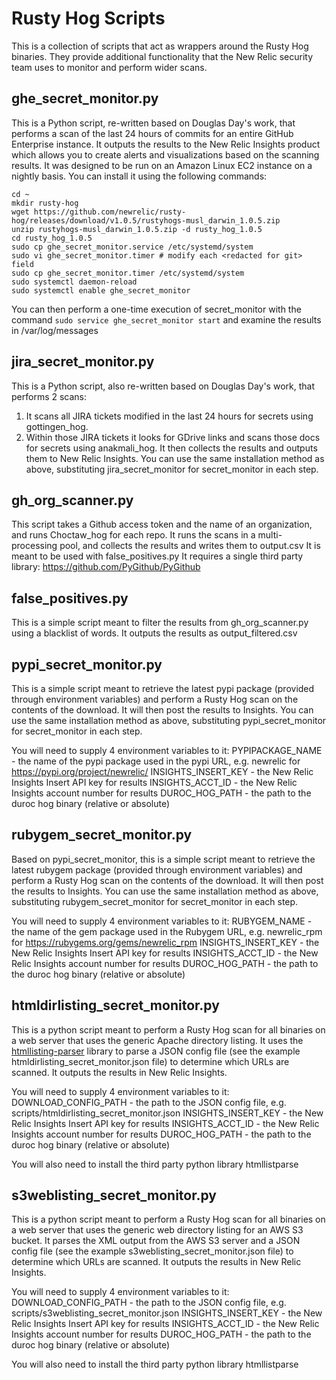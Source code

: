 # Rusty Hog Scripts

This is a collection of scripts that act as wrappers around the Rusty Hog binaries.
They provide additional functionality that the New Relic security team uses to monitor
and perform wider scans.

## ghe_secret_monitor.py

This is a Python script, re-written based on Douglas Day's work, that performs a scan
of the last 24 hours of commits for an entire GitHub Enterprise instance. It outputs
the results to the New Relic Insights product which allows you to create alerts and 
visualizations based on the scanning results. It was designed to be run on an Amazon Linux
EC2 instance on a nightly basis. You can install it using the following commands:

```shell script
cd ~
mkdir rusty-hog
wget https://github.com/newrelic/rusty-hog/releases/download/v1.0.5/rustyhogs-musl_darwin_1.0.5.zip
unzip rustyhogs-musl_darwin_1.0.5.zip -d rusty_hog_1.0.5
cd rusty_hog_1.0.5
sudo cp ghe_secret_monitor.service /etc/systemd/system
sudo vi ghe_secret_monitor.timer # modify each <redacted for git> field
sudo cp ghe_secret_monitor.timer /etc/systemd/system
sudo systemctl daemon-reload 
sudo systemctl enable ghe_secret_monitor
```

You can then perform a one-time execution of secret_monitor with the command 
`sudo service ghe_secret_monitor start` and examine the results in /var/log/messages

## jira_secret_monitor.py

This is a Python script, also re-written based on Douglas Day's work, that performs 2 scans: 
1) It scans all JIRA tickets modified in the last 24 hours for secrets using gottingen_hog.
2) Within those JIRA tickets it looks for GDrive links and scans those docs for secrets using anakmali_hog.
It then collects the results and outputs them to New Relic Insights. You can use 
the same installation method as above, substituting jira_secret_monitor for secret_monitor
in each step.

## gh_org_scanner.py

This script takes a Github access token and the name of an organization, and runs
Choctaw_hog for each repo. It runs the scans in a multi-processing pool, and collects
the results and writes them to output.csv It is meant to be used with false_positives.py
It requires a single third party library: https://github.com/PyGithub/PyGithub

## false_positives.py

This is a simple script meant to filter the results from gh_org_scanner.py using a 
blacklist of words. It outputs the results as output_filtered.csv

## pypi_secret_monitor.py

This is a simple script meant to retrieve the latest pypi package (provided through environment variables) and perform a
Rusty Hog scan on the contents of the download. It will then post the results to Insights.  You can use 
the same installation method as above, substituting pypi_secret_monitor for secret_monitor
in each step.

You will need to supply 4 environment variables to it:
PYPIPACKAGE_NAME - the name of the pypi package used in the pypi URL, e.g. newrelic for https://pypi.org/project/newrelic/
INSIGHTS_INSERT_KEY - the New Relic Insights Insert API key for results
INSIGHTS_ACCT_ID - the New Relic Insights account number for results
DUROC_HOG_PATH - the path to the duroc hog binary (relative or absolute)

## rubygem_secret_monitor.py

Based on pypi_secret_monitor, this is a simple script meant to retrieve the latest rubygem package (provided through 
environment variables) and perform a Rusty Hog scan on the contents of the download. It will then post the results to 
Insights. You can use the same installation method as above, substituting rubygem_secret_monitor for secret_monitor
in each step.

You will need to supply 4 environment variables to it:
RUBYGEM_NAME - the name of the gem package used in the Rubygem URL, e.g. newrelic_rpm for https://rubygems.org/gems/newrelic_rpm
INSIGHTS_INSERT_KEY - the New Relic Insights Insert API key for results
INSIGHTS_ACCT_ID - the New Relic Insights account number for results
DUROC_HOG_PATH - the path to the duroc hog binary (relative or absolute)

## htmldirlisting_secret_monitor.py

This is a python script meant to perform a Rusty Hog scan for all binaries on a web server that uses the generic
Apache directory listing. It uses the [htmllisting-parser](https://github.com/gumblex/htmllisting-parser) library 
to parse a JSON config file (see the example htmldirlisting_secret_monitor.json file) to determine which URLs are scanned.
It outputs the results in New Relic Insights.

You will need to supply 4 environment variables to it:
DOWNLOAD_CONFIG_PATH - the path to the JSON config file, e.g. scripts/htmldirlisting_secret_monitor.json
INSIGHTS_INSERT_KEY - the New Relic Insights Insert API key for results
INSIGHTS_ACCT_ID - the New Relic Insights account number for results
DUROC_HOG_PATH - the path to the duroc hog binary (relative or absolute)

You will also need to install the third party python library htmllistparse

## s3weblisting_secret_monitor.py

This is a python script meant to perform a Rusty Hog scan for all binaries on a web server that uses the generic
web directory listing for an AWS S3 bucket. It parses the XML output from the AWS S3 server and a JSON config file 
(see the example s3weblisting_secret_monitor.json file) to determine which URLs are scanned.
It outputs the results in New Relic Insights.

You will need to supply 4 environment variables to it:
DOWNLOAD_CONFIG_PATH - the path to the JSON config file, e.g. scripts/s3weblisting_secret_monitor.json
INSIGHTS_INSERT_KEY - the New Relic Insights Insert API key for results
INSIGHTS_ACCT_ID - the New Relic Insights account number for results
DUROC_HOG_PATH - the path to the duroc hog binary (relative or absolute)

You will also need to install the third party python library htmllistparse